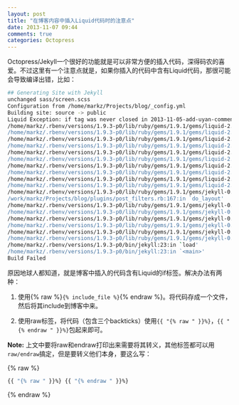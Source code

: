```yaml
---
layout: post
title: "在博客内容中插入Liquid代码时的注意点"
date: 2013-11-07 09:44
comments: true
categories: Octopress
---
```


Octopress/Jekyll一个很好的功能就是可以非常方便的插入代码，深得码农的喜爱。不过这里有一个注意点就是，如果你插入的代码中含有Liquid代码，那很可能会导致编译出错，比如：

<!-- more -->

``` bash rake generate出错信息
## Generating Site with Jekyll
unchanged sass/screen.scss
Configuration from /home/markz/Projects/blog/_config.yml
Building site: source -> public
Liquid Exception: if tag was never closed in 2013-11-05-add-uyan-comment.markdown
/home/markz/.rbenv/versions/1.9.3-p0/lib/ruby/gems/1.9.1/gems/liquid-2.3.0/lib/liquid/block.rb:88:in `assert_missing_delimitation!'
/home/markz/.rbenv/versions/1.9.3-p0/lib/ruby/gems/1.9.1/gems/liquid-2.3.0/lib/liquid/block.rb:49:in `parse'
/home/markz/.rbenv/versions/1.9.3-p0/lib/ruby/gems/1.9.1/gems/liquid-2.3.0/lib/liquid/tag.rb:10:in `initialize'
/home/markz/.rbenv/versions/1.9.3-p0/lib/ruby/gems/1.9.1/gems/liquid-2.3.0/lib/liquid/tags/if.rb:24:in `initialize'
/home/markz/.rbenv/versions/1.9.3-p0/lib/ruby/gems/1.9.1/gems/liquid-2.3.0/lib/liquid/block.rb:28:in `new'
/home/markz/.rbenv/versions/1.9.3-p0/lib/ruby/gems/1.9.1/gems/liquid-2.3.0/lib/liquid/block.rb:28:in `parse'
/home/markz/.rbenv/versions/1.9.3-p0/lib/ruby/gems/1.9.1/gems/liquid-2.3.0/lib/liquid/document.rb:5:in `initialize'
/home/markz/.rbenv/versions/1.9.3-p0/lib/ruby/gems/1.9.1/gems/liquid-2.3.0/lib/liquid/template.rb:58:in `new'
/home/markz/.rbenv/versions/1.9.3-p0/lib/ruby/gems/1.9.1/gems/liquid-2.3.0/lib/liquid/template.rb:58:in `parse'
/home/markz/.rbenv/versions/1.9.3-p0/lib/ruby/gems/1.9.1/gems/liquid-2.3.0/lib/liquid/template.rb:46:in `parse'
/home/markz/.rbenv/versions/1.9.3-p0/lib/ruby/gems/1.9.1/gems/jekyll-0.12.0/lib/jekyll/convertible.rb:79:in `do_layout'
/work/markz/Projects/blog/plugins/post_filters.rb:167:in `do_layout'
/home/markz/.rbenv/versions/1.9.3-p0/lib/ruby/gems/1.9.1/gems/jekyll-0.12.0/lib/jekyll/post.rb:195:in `render'
/home/markz/.rbenv/versions/1.9.3-p0/lib/ruby/gems/1.9.1/gems/jekyll-0.12.0/lib/jekyll/site.rb:200:in `block in render'
/home/markz/.rbenv/versions/1.9.3-p0/lib/ruby/gems/1.9.1/gems/jekyll-0.12.0/lib/jekyll/site.rb:199:in `each'
/home/markz/.rbenv/versions/1.9.3-p0/lib/ruby/gems/1.9.1/gems/jekyll-0.12.0/lib/jekyll/site.rb:199:in `render'
/home/markz/.rbenv/versions/1.9.3-p0/lib/ruby/gems/1.9.1/gems/jekyll-0.12.0/lib/jekyll/site.rb:41:in `process'
/home/markz/.rbenv/versions/1.9.3-p0/lib/ruby/gems/1.9.1/gems/jekyll-0.12.0/bin/jekyll:264:in `<top (required)>'
/home/markz/.rbenv/versions/1.9.3-p0/bin/jekyll:23:in `load'
/home/markz/.rbenv/versions/1.9.3-p0/bin/jekyll:23:in `<main>'
Build Failed
```

原因地球人都知道，就是博客中插入的代码含有Liquid的if标签。解决办法有两种：

1. 使用{% raw %}`{% include_file %}`{% endraw %}。将代码存成一个文件，然后将其include到博客中来。

2. 使用raw标签，将代码（包含三个backticks）使用`{{ "{% raw " }}%}`，`{{ "{% endraw " }}%}`包起来即可。


**Note:** 上文中要将raw和endraw打印出来需要将其转义，其他标签都可以用`raw/endraw`搞定，但是要转义他们本身，要这么写：


{% raw %}
``` bash
{{ "{% raw " }}%} {{ "{% endraw " }}%}
```
{% endraw %}
